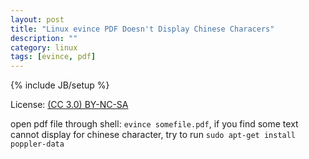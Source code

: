 ```yaml
---
layout: post
title: "Linux evince PDF Doesn't Display Chinese Characers"
description: ""
category: linux
tags: [evince, pdf]
---
```

{% include JB/setup %}

License: [(CC 3.0) BY-NC-SA](http://creativecommons.org/licenses/by-nc-sa/3.0/)

open pdf file through shell: ``evince somefile.pdf``, if you find some text
cannot display for chinese character, try to run
```sudo apt-get install poppler-data```
